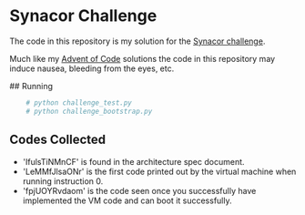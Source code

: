 # Synacor Challenge

The code in this repository is my solution for the [Synacor challenge](https://challenge.synacor.com/).

Much like my [Advent of Code](https://github.com/rvaughan/AdventOfCode2017) solutions
the code in this repository may induce nausea, bleeding from the eyes, etc.

## Running

```bash
    # python challenge_test.py
    # python challenge_bootstrap.py
```

## Codes Collected

  * 'IfulsTiNMnCF' is found in the architecture spec document.
  * 'LeMMfJlsaONr' is the first code printed out by the virtual machine when running instruction 0.
  * 'fpjUOYRvdaom' is the code seen once you successfully have implemented the VM code and can boot it successfully.
